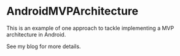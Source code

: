 # AndroidMVPArchitecture

This is an example of one approach to tackle implementing a MVP architecture in Android.

See my blog for more details.
